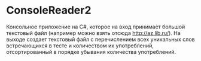 # ConsoleReader2
Консольное приложение на C#, которое на вход принимает большой текстовый файл (например можно взять отсюда http://az.lib.ru/). На выходе создает текстовый файл с перечислением всех уникальных слов встречающихся в тесте и количеством их употреблений, отсортированный в порядке убывания количества употреблений.
